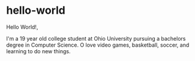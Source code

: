 # hello-world
Hello World!,

I'm a 19 year old college student at Ohio University pursuing a bachelors degree in Computer Science. O love video games, basketball, soccer, and learning to do new things.
